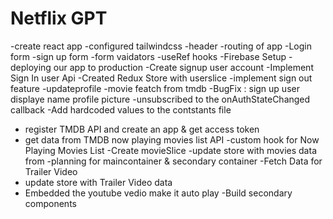 # Netflix GPT

-create react app
-configured tailwindcss
-header
-routing of app
-Login form
-sign up form
-form vaidators
-useRef hooks
-Firebase Setup
-deploying our app to production
-Create signup user account
-Implement Sign In user Api
-Created Redux Store with userslice
-implement sign out feature
-updateprofile
-movie featch from tmdb
-BugFix : sign up user displaye name profile picture
-unsubscribed to the onAuthStateChanged callback
-Add hardcoded values to the contstants file

- register TMDB API and create an app & get access token
- get data from TMDB now playing movies list API
  -custom hook for Now Playing Movies List
  -Create movieSlice
  -update store with movies data from
  -planning for maincontainer & secondary container
  -Fetch Data for Trailer Video
- update store with Trailer Video data
- Embedded the youtube vedio make it auto play
  -Build secondary components
